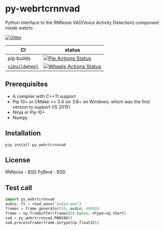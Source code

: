 # py-webrtcrnnvad
Python interface to the RNNoise VAD(Voice Activity Detection) component inside webrtc

[![Gitter][gitter-badge]][gitter-link]

|      CI              | status |
|----------------------|--------|
| pip builds           | [![Pip Actions Status][actions-pip-badge]][actions-pip-link] |
| [`cibuildwheel`][]   | [![Wheels Actions Status][actions-wheels-badge]][actions-wheels-link] |

[gitter-badge]:            https://badges.gitter.im/pybind/Lobby.svg
[gitter-link]:             https://gitter.im/pybind/Lobby
[actions-pip-link]:        https://github.com/jzi040941/py-webrtcrnnvad/actions/workflows/pip.yml
[actions-pip-badge]:       https://github.com/jzi040941/py-webrtcrnnvad/actions/workflows/pip.yml/badge.svg
[actions-wheels-link]:     https://github.com/jzi040941/py-webrtcrnnvad/actions/workflows/wheels.yml
[actions-wheels-badge]:    https://github.com/jzi040941/py-webrtcrnnvad/actions/workflows/wheels.yml/badge.svg 

## Prerequisites

* A compiler with C++11 support
* Pip 10+ or CMake >= 3.4 (or 3.8+ on Windows, which was the first version to support VS 2015)
* Ninja or Pip 10+
* Numpy


## Installation

```
pip install py_webrtcrnnvad
```

## License
RNNoise - BSD
PyBind - BSD


## Test call

```python
import py_webrtcrnnvad
audio, fs = read_wave("audio.wav")
frames = frame_generator(10, audio, 48000)
frame = np.frombuffer(frames[0].bytes, dtype=np.short)
vad = py_webrtcrnnvad.RNNVAD()
vad.processFrame(frame.astype(np.float32))
```

[`cibuildwheel`]:          https://cibuildwheel.readthedocs.io
[FAQ]: http://pybind11.rtfd.io/en/latest/faq.html#working-with-ancient-visual-studio-2009-builds-on-windows
[vs2015_runtime]: https://www.microsoft.com/en-us/download/details.aspx?id=48145
[scikit-build]: https://scikit-build.readthedocs.io/en/latest/
